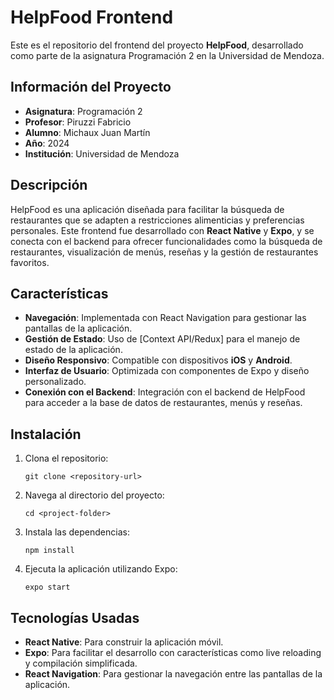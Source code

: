 <h1>HelpFood Frontend</h1>
<p>Este es el repositorio del frontend del proyecto <strong>HelpFood</strong>, desarrollado como parte de la asignatura Programación 2 en la Universidad de Mendoza.</p>
<h2>Información del Proyecto</h2>
    <ul>
        <li><strong>Asignatura</strong>: Programación 2</li>
        <li><strong>Profesor</strong>: Piruzzi Fabricio</li>
        <li><strong>Alumno</strong>: Michaux Juan Martín</li>
        <li><strong>Año</strong>: 2024</li>
        <li><strong>Institución</strong>: Universidad de Mendoza</li>
    </ul>

<h2>Descripción</h2>
    <p>HelpFood es una aplicación diseñada para facilitar la búsqueda de restaurantes que se adapten a restricciones alimenticias y preferencias personales. Este frontend fue desarrollado con <strong>React Native</strong> y <strong>Expo</strong>, y se conecta con el backend para ofrecer funcionalidades como la búsqueda de restaurantes, visualización de menús, reseñas y la gestión de restaurantes favoritos.</p>

<h2>Características</h2>
    <ul>
        <li><strong>Navegación</strong>: Implementada con React Navigation para gestionar las pantallas de la aplicación.</li>
        <li><strong>Gestión de Estado</strong>: Uso de [Context API/Redux] para el manejo de estado de la aplicación.</li>
        <li><strong>Diseño Responsivo</strong>: Compatible con dispositivos <strong>iOS</strong> y <strong>Android</strong>.</li>
        <li><strong>Interfaz de Usuario</strong>: Optimizada con componentes de Expo y diseño personalizado.</li>
        <li><strong>Conexión con el Backend</strong>: Integración con el backend de HelpFood para acceder a la base de datos de restaurantes, menús y reseñas.</li>
    </ul>

<h2>Instalación</h2>
    <ol>
        <li>Clona el repositorio:
            <pre><code>git clone &lt;repository-url&gt;</code></pre>
        </li>
        <li>Navega al directorio del proyecto:
            <pre><code>cd &lt;project-folder&gt;</code></pre>
        </li>
        <li>Instala las dependencias:
            <pre><code>npm install</code></pre>
        </li>
        <li>Ejecuta la aplicación utilizando Expo:
            <pre><code>expo start</code></pre>
        </li>
    </ol>

<h2>Tecnologías Usadas</h2>
    <ul>
        <li><strong>React Native</strong>: Para construir la aplicación móvil.</li>
        <li><strong>Expo</strong>: Para facilitar el desarrollo con características como live reloading y compilación simplificada.</li>
        <li><strong>React Navigation</strong>: Para gestionar la navegación entre las pantallas de la aplicación.</li>
    </ul>
